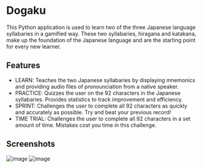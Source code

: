 # Dogaku
This Python application is used to learn two of the three Japanese language syllabaries in a gamified way. These two syllabaries, hiragana and katakana, make up the foundation of the Japanese language and are the starting point for every new learner.

## Features
- LEARN: Teaches the two Japanese syllabaries by displaying mnemonics and providing audio files of pronounciation from a native speaker.
- PRACTICE: Quizzes the user on the 92 characters in the Japanese syllabaries. Provides statistics to track improvement and efficiency.
- SPRINT: Challenges the user to complete all 92 characters as quickly and accurately as possible. Try and beat your previous record!
- TIME TRIAL: Challenges the user to complete all 92 characters in a set amount of time. Mistakes cost you time in this challenge.

## Screenshots
![image](https://user-images.githubusercontent.com/15387607/202952508-327af065-d624-4a15-8a66-ff0dd4911e81.png)
![image](https://user-images.githubusercontent.com/15387607/202952577-46c28dc2-71d0-4628-a0d4-48d1b9e161d9.png)
